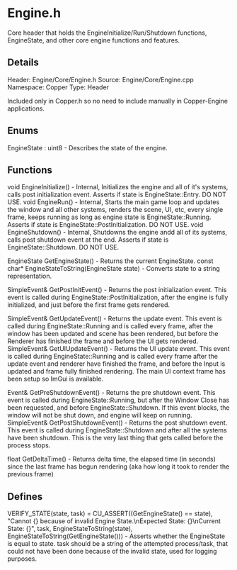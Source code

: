 # Engine.h
Core header that holds the EngineInitialize/Run/Shutdown functions, EngineState, and other core engine functions and features.

## Details
Header: Engine/Core/Engine.h
Source: Engine/Core/Engine.cpp
Namespace: Copper
Type: Header

Included only in Copper.h so no need to include manually in Copper-Engine applications.

## Enums
EngineState : uint8 - Describes the state of the engine.

## Functions
void EngineInitialize() - Internal, Initializes the engine and all of it's systems, calls post initialization event. Asserts if state is EngineState::Entry. DO NOT USE.
void EngineRun() - Internal, Starts the main game loop and updates the window and all other systems, renders the scene, UI, etc, every single frame, keeps running as long as engine state is EngineState::Running. Asserts if state is EngineState::PostInitialization. DO NOT USE.
void EngineShutdown() - Internal, Shutdowns the engine andd all of its systems, calls post shutdown event at the end. Asserts if state is EngineState::Shutdown. DO NOT USE.

EngineState GetEngineState() - Returns the current EngineState.
const char* EngineStateToString(EngineState state) - Converts state to a string representation.

SimpleEvent& GetPostInitEvent() - Returns the post initialization event. This event is called during EngineState::PostInitialization, after the engine is fully initialized, and just before the first frame gets rendered.

SimpleEvent& GetUpdateEvent() - Returns the update event. This event is called during EngineState::Running and is called every frame, after the window has been updated and scene has been rendered, but before the Renderer has finished the frame and before the UI gets rendered.
SimpleEvent& GetUIUpdateEvent() - Returns the UI update event. This event is called during EngineState::Running and is called every frame after the update event and renderer have finished the frame, and before the Input is updated and frame fully finished rendering. The main UI context frame has been setup so ImGui is available.

Event& GetPreShutdownEvent() - Returns the pre shutdown event. This event is called during EngineState::Running, but after the Window Close has been requested, and before EngineState::Shutdown. If this event blocks, the window will not be shut down, and engine will keep on running.
SimpleEvent& GetPostShutdownEvent() - Returns the post shutdown event. This event is called during EngineState::Shutdown and after all the systems have been shutdown. This is the very last thing that gets called before the process stops.

float GetDeltaTime() - Returns delta time, the elapsed time (in seconds) since the last frame has begun rendering (aka how long it took to render the previous frame)

## Defines
VERIFY_STATE(state, task) = CU_ASSERT((GetEngineState() == state), "Cannot {} because of invalid Engine State.\nExpected State: {}\nCurrent State: {}", task, EngineStateToString(state), EngineStateToString(GetEngineState())) - Asserts whether the EngineState is equal to state. task should be a string of the attempted process/task, that could not have been done because of the invalid state, used for logging purposes.

